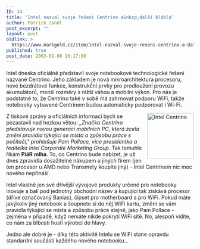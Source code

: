 ```yaml
---
ID: 34
title: 'Intel nazval svoje řešení Centrino a&nbsp;další bláblá'
author: Patrick Zandl
post_excerpt: ""
layout: post
oldlink: >
  https://www.marigold.cz/item/intel-nazval-svoje-reseni-centrino-a-dalsi-blabla
published: true
post_date: 2003-01-08 16:17:00
---
```

<p>
Intel dneska oficiálně představil svoje notebookové technologické&#160;řešení nazvané Centrino. Jeho základem je nová mikroarchitektura procesoru, nové bezdrátové funkce, konstrukční prvky pro prodloužení provozu akumulátorů, menší rozměry s nižší váhou a mobilní výkon. Pro nás je podstatné to, že Centrino také v sobě má zahrnovat podporu WiFi, takže notebooky vybavené Centrinem budou automaticky podporovat i Wi-Fi. </p>

<p>
<IMG height=122 alt="Intel Centrino" src="/wp-content/uploads/centrino.jpg" width=125 align=right>Z tiskové zprávy a oficiálních informací bych se pozastavil nad hezkou větou: <EM>&#8222;Značka Centrino představuje novou generaci mobilních PC, která zcela změní pravidla týkající se místa a způsobu práce s počítači," prohlašuje Pam Pollace, vice presidentka a ředitelka Intel Corporate Marketing Group.</EM> Tak tomuhle říkám <STRONG>PíáR</STRONG> <STRONG>mlha</STRONG>. To, co Centrino bude nabízet, je už dnes zpravidla dosažitelné nákupem u jiných firem (jen ten procesor u AMD nebo Transmety koupíte jiný) - Intel Centrinem nic moc nového nepřináší. </p>

<p>
Intel vlastně jen své dřívější vývojové produkty určené pro notebooky inovuje a balí pod jednotný obchodní název a kupující tak získává procesor (dříve označovaný Banias), čipset pro motherboard a pro WiFi. Pokud máte jakýkoliv jiný notebook a šoupnete si do něj WiFi kartu, změní se vám pravidla týkající se místa&#160;a způsobu práce stejně, jako Pam Pollace - zejména v případě, když nemáte nikde pokrytí WiFi sítě. No, alespoň vidíte, co nám za blbosti hustí výrobci do hlavy. </p>

<p>
Jedno ale dobré je - díky této aktivitě Intelu se WiFi stane opravdu standardní součástí každého nového notebooku...</p>
